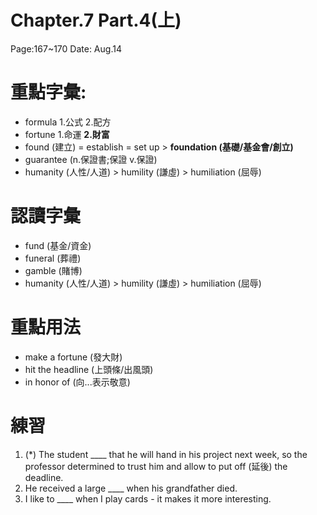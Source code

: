 # Chapter.7   Part.4(上)   
Page:167~170  Date: Aug.14
# 重點字彙:
* formula 1.公式 2.配方
* fortune 1.命運 **2.財富**
* found (建立) = establish = set up
\> **foundation (基礎/基金會/創立)**
* guarantee (n.保證書;保證 v.保證)
* humanity (人性/人道)
\> humility (謙虛)
\> humiliation (屈辱)

# 認讀字彙
* fund (基金/資金)
* funeral (葬禮)
* gamble (賭博)
* humanity (人性/人道)
\> humility (謙虛)
\> humiliation (屈辱)

# 重點用法
* make a fortune (發大財)
* hit the headline (上頭條/出風頭)
* in honor of (向...表示敬意)

# 練習
1. (*) The student ____ that he will hand in his project next week, so the professor determined to trust him and allow to put off (延後) the deadline.
2. He received a large ____ when his grandfather died.
3. I like to ____ when I play cards - it makes it more interesting.